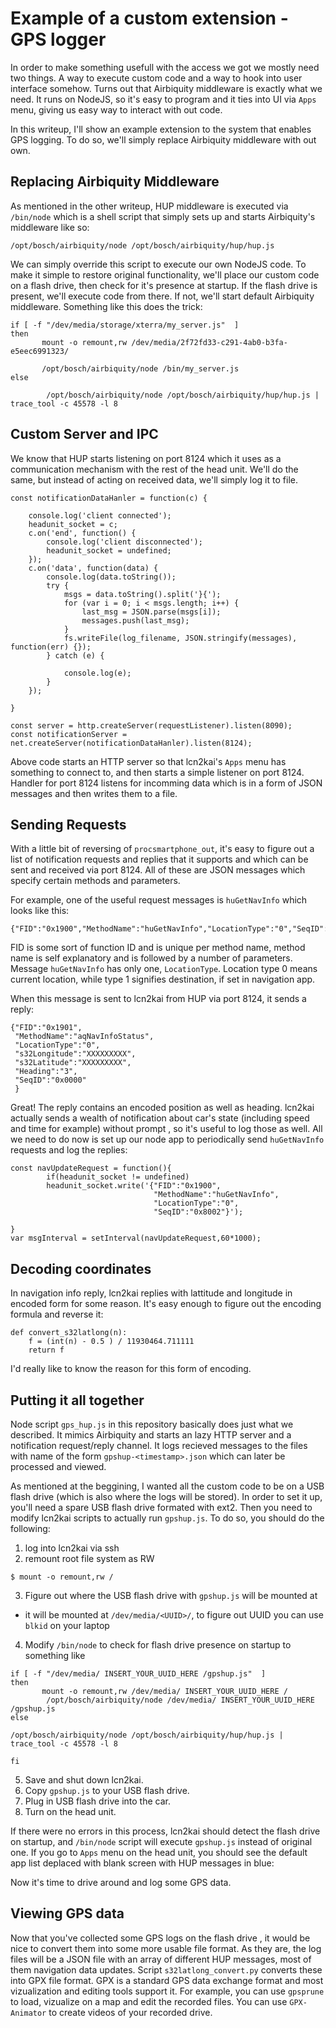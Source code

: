# Example of a custom extension - GPS logger

In order to make something usefull with the access we got we mostly need two things. A way to execute custom code and a way to hook into user interface somehow. Turns out that Airbiquity middleware is exactly what we need. It runs on NodeJS, so it's easy to program and it ties into UI via `Apps` menu, giving us easy way to interact with out code. 

In this writeup, I'll show an example extension to the system that enables GPS logging. To do so, we'll simply replace Airbiquity middleware with out own. 

## Replacing Airbiquity Middleware 

As mentioned in the other writeup, HUP middleware is executed via `/bin/node` which is a shell script that simply sets up and starts Airbiquity's middleware like so:
```
/opt/bosch/airbiquity/node /opt/bosch/airbiquity/hup/hup.js
```

We can simply override this script to execute our own NodeJS code. To make it simple to restore original functionality, we'll place our custom code on a flash drive, then check for it's presence at startup. If the flash drive is present, we'll execute code from there. If not, we'll start default Airbiquity middleware. 
Something like this does the trick:

```
if [ -f "/dev/media/storage/xterra/my_server.js"  ]
then
       mount -o remount,rw /dev/media/2f72fd33-c291-4ab0-b3fa-e5eec6991323/

       /opt/bosch/airbiquity/node /bin/my_server.js
else

        /opt/bosch/airbiquity/node /opt/bosch/airbiquity/hup/hup.js | trace_tool -c 45578 -l 8
```

## Custom Server and IPC 

We know that HUP starts listening on port 8124 which it uses as a communication mechanism with the rest of the head unit. We'll do the same, but instead of acting on received data, we'll simply log it to file. 

```
const notificationDataHanler = function(c) {

    console.log('client connected');
    headunit_socket = c;
    c.on('end', function() {
        console.log('client disconnected');
        headunit_socket = undefined;
    });
    c.on('data', function(data) {
        console.log(data.toString());
        try {
            msgs = data.toString().split('}{');
            for (var i = 0; i < msgs.length; i++) {
                last_msg = JSON.parse(msgs[i]);
                messages.push(last_msg);
            }
            fs.writeFile(log_filename, JSON.stringify(messages), function(err) {});
        } catch (e) {

            console.log(e);
        }
    });

}

const server = http.createServer(requestListener).listen(8090);
const notificationServer = net.createServer(notificationDataHanler).listen(8124);
```

Above code starts an HTTP server so that lcn2kai's `Apps` menu has something to connect to, and then starts a simple listener on port 8124. Handler for port 8124 listens for incomming data which is in a form of JSON messages and then writes them to a file.

## Sending Requests

With a little bit of reversing of `procsmartphone_out`, it's easy to figure out a list of notification requests and replies that it supports and which can be sent and received via port 8124. All of these are JSON messages which specify certain methods and parameters. 

For example, one of the useful request messages is `huGetNavInfo` which looks like this:

```
{"FID":"0x1900","MethodName":"huGetNavInfo","LocationType":"0","SeqID":"0x8002"}
```

FID is some sort of function ID and is unique per method name, method name is self explanatory and is followed by a number of parameters. Message `huGetNavInfo` has only one, `LocationType`. Location type 0 means current location, while type 1 signifies destination, if set in navigation app. 

When this message is sent to lcn2kai from HUP via port 8124, it sends a reply:

```
{"FID":"0x1901",
 "MethodName":"aqNavInfoStatus",
 "LocationType":"0",
 "s32Longitude":"XXXXXXXXX",
 "s32Latitude":"XXXXXXXXX",
 "Heading":"3",
 "SeqID":"0x0000"
 }
```

Great! The reply contains an encoded position as well as heading. lcn2kai actually sends a wealth of notification about car's state (including speed and time for example) without prompt , so it's useful to log those as well.
All we need to do now is set up our node app to periodically send `huGetNavInfo` requests and log the replies:

```
const navUpdateRequest = function(){
        if(headunit_socket != undefined)
        headunit_socket.write('{"FID":"0x1900",
                                "MethodName":"huGetNavInfo",
                                "LocationType":"0",
                                "SeqID":"0x8002"}');

}
var msgInterval = setInterval(navUpdateRequest,60*1000);
```

## Decoding coordinates 

In navigation info reply, lcn2kai replies with lattitude and longitude in encoded form for some reason. It's easy enough to figure out the encoding formula and reverse it:

```
def convert_s32latlong(n):
    f = (int(n) - 0.5 ) / 11930464.711111
    return f
```

I'd really like to know the reason for this form of encoding. 


## Putting it all together

Node script `gps_hup.js` in this repository basically does just what we described. It mimics Airbiquity and starts an lazy HTTP server and a notification request/reply channel. It logs recieved messages to the files with name of the form `gpshup-<timestamp>.json` which can later be processed and viewed. 

As mentioned at the beggining, I wanted all the custom code to be on a USB flash drive (which is also where the logs will be stored). In order to set it up, you'll need a spare USB flash drive formated with ext2. Then you need to modify lcn2kai scripts to actually run `gpshup.js`. To do so, you should do the following:

1. log into lcn2kai via ssh
2. remount root file system as RW 
```
$ mount -o remount,rw / 
```
3. Figure out where the USB flash drive with `gpshup.js` will be mounted at
  - it will be mounted at `/dev/media/<UUID>/`, to figure out UUID you can use `blkid` on your laptop
4. Modify  `/bin/node` to check for flash drive presence on startup to something like

```
if [ -f "/dev/media/ INSERT_YOUR_UUID_HERE /gpshup.js"  ]
then
       mount -o remount,rw /dev/media/ INSERT_YOUR_UUID_HERE /
        /opt/bosch/airbiquity/node /dev/media/ INSERT_YOUR_UUID_HERE /gpshup.js
else

/opt/bosch/airbiquity/node /opt/bosch/airbiquity/hup/hup.js | trace_tool -c 45578 -l 8

fi 
```
5. Save and shut down lcn2kai. 
6. Copy `gpshup.js` to your USB flash drive. 
7. Plug in USB flash drive into the car.
8. Turn on the head unit. 

If there were no errors in this process, lcn2kai should detect the flash drive on startup, and `/bin/node` script will execute `gpshup.js` instead of original one. If you go to `Apps` menu on the head unit, you should see the default app list deplaced with blank screen with HUP messages in blue:

<insert photo of gpshup>


Now it's time to drive around and  log some GPS data. 

## Viewing GPS data

Now that you've collected some GPS logs on the flash drive , it would be nice to convert them into some more usable file format. As they are, the log files will be a JSON file with an array of different HUP messages, most of them navigation data updates. Script `s32latlong_convert.py` converts these into GPX file format. GPX is a standard GPS data exchange format and most vizualization and editing tools support it. For example, you can use `gpsprune` to load, vizualize on a map and edit the recorded files. You can use `GPX-Animator` to create videos of your recorded drive. 
